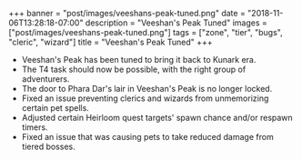 +++
banner = "post/images/veeshans-peak-tuned.png"
date = "2018-11-06T13:28:18-07:00"
description = "Veeshan's Peak Tuned"
images = ["post/images/veeshans-peak-tuned.png"]
tags = ["zone", "tier", "bugs", "cleric", "wizard"]
title = "Veeshan's Peak Tuned"
+++
* Veeshan's Peak has been tuned to bring it back to Kunark era.
* The T4 task should now be possible, with the right group of adventurers.
* The door to Phara Dar's lair in Veeshan's Peak is no longer locked.
* Fixed an issue preventing clerics and wizards from unmemorizing certain pet spells.
* Adjusted certain Heirloom quest targets' spawn chance and/or respawn timers.
* Fixed an issue that was causing pets to take reduced damage from tiered bosses.

<!--more-->
